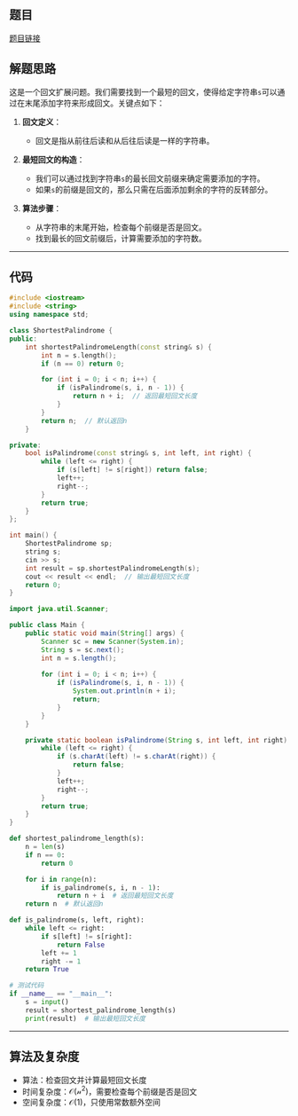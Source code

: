 ## 题目
[题目链接](https://www.nowcoder.com/practice/4f10d29c0a25491ca7d351fceafee15a?tpId=182&tqId=163598&sourceUrl=/exam/oj&channenl=wgithub&fromPut=wgithub)

## 解题思路

这是一个回文扩展问题。我们需要找到一个最短的回文，使得给定字符串`s`可以通过在末尾添加字符来形成回文。关键点如下：

1. **回文定义**：
   - 回文是指从前往后读和从后往后读是一样的字符串。

2. **最短回文的构造**：
   - 我们可以通过找到字符串`s`的最长回文前缀来确定需要添加的字符。
   - 如果`s`的前缀是回文的，那么只需在后面添加剩余的字符的反转部分。

3. **算法步骤**：
   - 从字符串的末尾开始，检查每个前缀是否是回文。
   - 找到最长的回文前缀后，计算需要添加的字符数。

---

## 代码



```cpp []
#include <iostream>
#include <string>
using namespace std;

class ShortestPalindrome {
public:
    int shortestPalindromeLength(const string& s) {
        int n = s.length();
        if (n == 0) return 0;

        for (int i = 0; i < n; i++) {
            if (isPalindrome(s, i, n - 1)) {
                return n + i;  // 返回最短回文长度
            }
        }
        return n;  // 默认返回n
    }

private:
    bool isPalindrome(const string& s, int left, int right) {
        while (left <= right) {
            if (s[left] != s[right]) return false;
            left++;
            right--;
        }
        return true;
    }
};

int main() {
    ShortestPalindrome sp;
    string s;
    cin >> s;
    int result = sp.shortestPalindromeLength(s);
    cout << result << endl;  // 输出最短回文长度
    return 0;
}
```
```java []
import java.util.Scanner;

public class Main {
    public static void main(String[] args) {
        Scanner sc = new Scanner(System.in);
        String s = sc.next();
        int n = s.length();
        
        for (int i = 0; i < n; i++) {
            if (isPalindrome(s, i, n - 1)) {
                System.out.println(n + i);
                return;
            }
        }
    }

    private static boolean isPalindrome(String s, int left, int right) {
        while (left <= right) {
            if (s.charAt(left) != s.charAt(right)) {
                return false;
            }
            left++;
            right--;
        }
        return true;
    }
}
```

```python []
def shortest_palindrome_length(s):
    n = len(s)
    if n == 0:
        return 0

    for i in range(n):
        if is_palindrome(s, i, n - 1):
            return n + i  # 返回最短回文长度
    return n  # 默认返回n

def is_palindrome(s, left, right):
    while left <= right:
        if s[left] != s[right]:
            return False
        left += 1
        right -= 1
    return True

# 测试代码
if __name__ == "__main__":
    s = input()
    result = shortest_palindrome_length(s)
    print(result)  # 输出最短回文长度
```

---

## 算法及复杂度
- 算法：检查回文并计算最短回文长度
- 时间复杂度：$\mathcal{O(n^2)}$，需要检查每个前缀是否是回文
- 空间复杂度：$\mathcal{O(1)}$，只使用常数额外空间